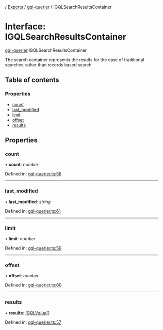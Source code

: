 [](../README.md) / [Exports](../modules.md) / [gql-querier](../modules/gql_querier.md) / IGQLSearchResultsContainer

# Interface: IGQLSearchResultsContainer

[gql-querier](../modules/gql_querier.md).IGQLSearchResultsContainer

The search container represents the results for the case
of traditional searches rather than records based search

## Table of contents

### Properties

- [count](gql_querier.igqlsearchresultscontainer.md#count)
- [last\_modified](gql_querier.igqlsearchresultscontainer.md#last_modified)
- [limit](gql_querier.igqlsearchresultscontainer.md#limit)
- [offset](gql_querier.igqlsearchresultscontainer.md#offset)
- [results](gql_querier.igqlsearchresultscontainer.md#results)

## Properties

### count

• **count**: *number*

Defined in: [gql-querier.ts:58](https://github.com/onzag/itemize/blob/5fcde7cf/gql-querier.ts#L58)

___

### last\_modified

• **last\_modified**: *string*

Defined in: [gql-querier.ts:61](https://github.com/onzag/itemize/blob/5fcde7cf/gql-querier.ts#L61)

___

### limit

• **limit**: *number*

Defined in: [gql-querier.ts:59](https://github.com/onzag/itemize/blob/5fcde7cf/gql-querier.ts#L59)

___

### offset

• **offset**: *number*

Defined in: [gql-querier.ts:60](https://github.com/onzag/itemize/blob/5fcde7cf/gql-querier.ts#L60)

___

### results

• **results**: [*IGQLValue*](gql_querier.igqlvalue.md)[]

Defined in: [gql-querier.ts:57](https://github.com/onzag/itemize/blob/5fcde7cf/gql-querier.ts#L57)

